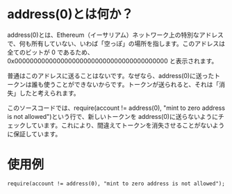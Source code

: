 # address(0)とは何か？

address(0)とは、Ethereum（イーサリアム）ネットワーク上の特別なアドレスで、何も所有していない、いわば「空っぽ」の場所を指します。このアドレスは全てのビットが 0 であるため、0x0000000000000000000000000000000000000000 と表示されます。

普通はこのアドレスに送ることはないです。なぜなら、address(0)に送ったトークンは誰も使うことができないからです。トークンが送られると、それは「消失」したと考えられます。

このソースコードでは、require(account != address(0), "mint to zero address is not allowed")という行で、新しいトークンを address(0)に送らないようにチェックしています。これにより、間違えてトークンを消失させることがないように保証しています。

# 使用例

`require(account != address(0), "mint to zero address is not allowed");`
